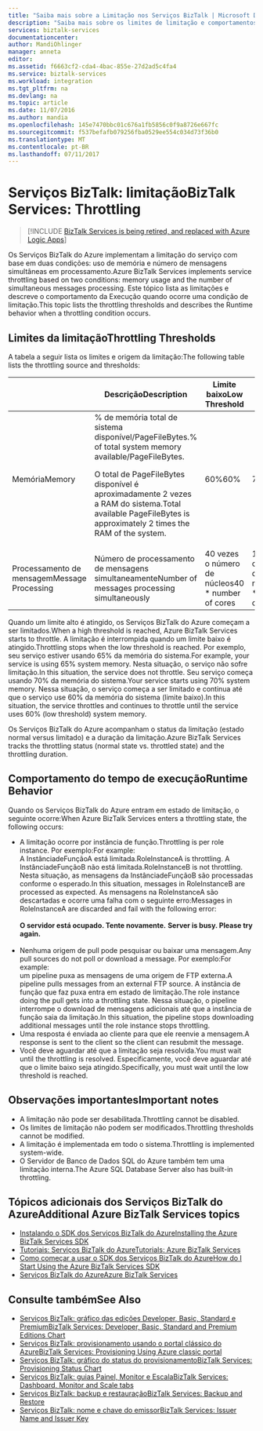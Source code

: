 ```yaml
---
title: "Saiba mais sobre a Limitação nos Serviços BizTalk | Microsoft Docs"
description: "Saiba mais sobre os limites de limitação e comportamentos de tempo de execução resultantes para os serviços BizTalk. A limitação é baseada no uso de memória e número de mensagens. MABS, WABS"
services: biztalk-services
documentationcenter: 
author: MandiOhlinger
manager: anneta
editor: 
ms.assetid: f6663cf2-cda4-4bac-855e-27d2ad5c4fa4
ms.service: biztalk-services
ms.workload: integration
ms.tgt_pltfrm: na
ms.devlang: na
ms.topic: article
ms.date: 11/07/2016
ms.author: mandia
ms.openlocfilehash: 145e7470bbc01c676a1fb5856c0f9a8726e667fc
ms.sourcegitcommit: f537befafb079256fba0529ee554c034d73f36b0
ms.translationtype: MT
ms.contentlocale: pt-BR
ms.lasthandoff: 07/11/2017
---
```

# <a name="biztalk-services-throttling"></a><span data-ttu-id="f4a6b-105">Serviços BizTalk: limitação</span><span class="sxs-lookup"><span data-stu-id="f4a6b-105">BizTalk Services: Throttling</span></span>

> [!INCLUDE [BizTalk Services is being retired, and replaced with Azure Logic Apps](../../includes/biztalk-services-retirement.md)]

<span data-ttu-id="f4a6b-106">Os Serviços BizTalk do Azure implementam a limitação do serviço com base em duas condições: uso de memória e número de mensagens simultâneas em processamento.</span><span class="sxs-lookup"><span data-stu-id="f4a6b-106">Azure BizTalk Services implements service throttling based on two conditions: memory usage and the number of simultaneous messages processing.</span></span> <span data-ttu-id="f4a6b-107">Este tópico lista as limitações e descreve o comportamento da Execução quando ocorre uma condição de limitação.</span><span class="sxs-lookup"><span data-stu-id="f4a6b-107">This topic lists the throttling thresholds and describes the Runtime behavior when a throttling condition occurs.</span></span>

## <a name="throttling-thresholds"></a><span data-ttu-id="f4a6b-108">Limites da limitação</span><span class="sxs-lookup"><span data-stu-id="f4a6b-108">Throttling Thresholds</span></span>
<span data-ttu-id="f4a6b-109">A tabela a seguir lista os limites e origem da limitação:</span><span class="sxs-lookup"><span data-stu-id="f4a6b-109">The following table lists the throttling source and thresholds:</span></span>

|  | <span data-ttu-id="f4a6b-110">Descrição</span><span class="sxs-lookup"><span data-stu-id="f4a6b-110">Description</span></span> | <span data-ttu-id="f4a6b-111">Limite baixo</span><span class="sxs-lookup"><span data-stu-id="f4a6b-111">Low Threshold</span></span> | <span data-ttu-id="f4a6b-112">Limite alto</span><span class="sxs-lookup"><span data-stu-id="f4a6b-112">High Threshold</span></span> |
| --- | --- | --- | --- |
| <span data-ttu-id="f4a6b-113">Memória</span><span class="sxs-lookup"><span data-stu-id="f4a6b-113">Memory</span></span> |<span data-ttu-id="f4a6b-114">% de memória total de sistema disponível/PageFileBytes.</span><span class="sxs-lookup"><span data-stu-id="f4a6b-114">% of total system memory available/PageFileBytes.</span></span> <p><p><span data-ttu-id="f4a6b-115">O total de PageFileBytes disponível é aproximadamente 2 vezes a RAM do sistema.</span><span class="sxs-lookup"><span data-stu-id="f4a6b-115">Total available PageFileBytes is approximately 2 times the RAM of the system.</span></span> |<span data-ttu-id="f4a6b-116">60%</span><span class="sxs-lookup"><span data-stu-id="f4a6b-116">60%</span></span> |<span data-ttu-id="f4a6b-117">70%</span><span class="sxs-lookup"><span data-stu-id="f4a6b-117">70%</span></span> |
| <span data-ttu-id="f4a6b-118">Processamento de mensagem</span><span class="sxs-lookup"><span data-stu-id="f4a6b-118">Message Processing</span></span> |<span data-ttu-id="f4a6b-119">Número de processamento de mensagens simultaneamente</span><span class="sxs-lookup"><span data-stu-id="f4a6b-119">Number of messages processing simultaneously</span></span> |<span data-ttu-id="f4a6b-120">40 vezes o número de núcleos</span><span class="sxs-lookup"><span data-stu-id="f4a6b-120">40 * number of cores</span></span> |<span data-ttu-id="f4a6b-121">100 vezes o número de núcleos</span><span class="sxs-lookup"><span data-stu-id="f4a6b-121">100 * number of cores</span></span> |

<span data-ttu-id="f4a6b-122">Quando um limite alto é atingido, os Serviços BizTalk do Azure começam a ser limitados.</span><span class="sxs-lookup"><span data-stu-id="f4a6b-122">When a high threshold is reached, Azure BizTalk Services starts to throttle.</span></span> <span data-ttu-id="f4a6b-123">A limitação é interrompida quando um limite baixo é atingido.</span><span class="sxs-lookup"><span data-stu-id="f4a6b-123">Throttling stops when the low threshold is reached.</span></span> <span data-ttu-id="f4a6b-124">Por exemplo, seu serviço estiver usando 65% da memória do sistema.</span><span class="sxs-lookup"><span data-stu-id="f4a6b-124">For example, your service is using 65% system memory.</span></span> <span data-ttu-id="f4a6b-125">Nesta situação, o serviço não sofre limitação.</span><span class="sxs-lookup"><span data-stu-id="f4a6b-125">In this situation, the service does not throttle.</span></span> <span data-ttu-id="f4a6b-126">Seu serviço começa usando 70% da memória do sistema.</span><span class="sxs-lookup"><span data-stu-id="f4a6b-126">Your service starts using 70% system memory.</span></span> <span data-ttu-id="f4a6b-127">Nessa situação, o serviço começa a ser limitado e continua até que o serviço use 60% da memória do sistema (limite baixo).</span><span class="sxs-lookup"><span data-stu-id="f4a6b-127">In this situation, the service throttles and continues to throttle until the service uses 60% (low threshold) system memory.</span></span>

<span data-ttu-id="f4a6b-128">Os Serviços BizTalk do Azure acompanham o status da limitação (estado normal versus limitado) e a duração da limitação.</span><span class="sxs-lookup"><span data-stu-id="f4a6b-128">Azure BizTalk Services tracks the throttling status (normal state vs. throttled state) and the throttling duration.</span></span>

## <a name="runtime-behavior"></a><span data-ttu-id="f4a6b-129">Comportamento do tempo de execução</span><span class="sxs-lookup"><span data-stu-id="f4a6b-129">Runtime Behavior</span></span>
<span data-ttu-id="f4a6b-130">Quando os Serviços BizTalk do Azure entram em estado de limitação, o seguinte ocorre:</span><span class="sxs-lookup"><span data-stu-id="f4a6b-130">When Azure BizTalk Services enters a throttling state, the following occurs:</span></span>

* <span data-ttu-id="f4a6b-131">A limitação ocorre por instância de função.</span><span class="sxs-lookup"><span data-stu-id="f4a6b-131">Throttling is per role instance.</span></span> <span data-ttu-id="f4a6b-132">Por exemplo:</span><span class="sxs-lookup"><span data-stu-id="f4a6b-132">For example:</span></span><br/>
  <span data-ttu-id="f4a6b-133">A InstânciadeFunçãoA está limitada.</span><span class="sxs-lookup"><span data-stu-id="f4a6b-133">RoleInstanceA is throttling.</span></span> <span data-ttu-id="f4a6b-134">A InstânciadeFunçãoB não está limitada.</span><span class="sxs-lookup"><span data-stu-id="f4a6b-134">RoleInstanceB is not throttling.</span></span> <span data-ttu-id="f4a6b-135">Nesta situação, as mensagens da InstânciadeFunçãoB são processadas conforme o esperado.</span><span class="sxs-lookup"><span data-stu-id="f4a6b-135">In this situation, messages in RoleInstanceB are processed as expected.</span></span> <span data-ttu-id="f4a6b-136">As mensagens na RoleInstanceA são descartadas e ocorre uma falha com o seguinte erro:</span><span class="sxs-lookup"><span data-stu-id="f4a6b-136">Messages in RoleInstanceA are discarded and fail with the following error:</span></span><br/><br/><span data-ttu-id="f4a6b-137">
  **O servidor está ocupado. Tente novamente.**</span><span class="sxs-lookup"><span data-stu-id="f4a6b-137">
**Server is busy. Please try again.**</span></span><br/><br/>
* <span data-ttu-id="f4a6b-138">Nenhuma origem de pull pode pesquisar ou baixar uma mensagem.</span><span class="sxs-lookup"><span data-stu-id="f4a6b-138">Any pull sources do not poll or download a message.</span></span> <span data-ttu-id="f4a6b-139">Por exemplo:</span><span class="sxs-lookup"><span data-stu-id="f4a6b-139">For example:</span></span><br/>
  <span data-ttu-id="f4a6b-140">um pipeline puxa as mensagens de uma origem de FTP externa.</span><span class="sxs-lookup"><span data-stu-id="f4a6b-140">A pipeline pulls messages from an external FTP source.</span></span> <span data-ttu-id="f4a6b-141">A instância de função que faz puxa entra em estado de limitação.</span><span class="sxs-lookup"><span data-stu-id="f4a6b-141">The role instance doing the pull gets into a throttling state.</span></span> <span data-ttu-id="f4a6b-142">Nessa situação, o pipeline interrompe o download de mensagens adicionais até que a instância de função saia da limitação.</span><span class="sxs-lookup"><span data-stu-id="f4a6b-142">In this situation, the pipeline stops downloading additional messages until the role instance stops throttling.</span></span>
* <span data-ttu-id="f4a6b-143">Uma resposta é enviada ao cliente para que ele reenvie a mensagem.</span><span class="sxs-lookup"><span data-stu-id="f4a6b-143">A response is sent to the client so the client can resubmit the message.</span></span>
* <span data-ttu-id="f4a6b-144">Você deve aguardar até que a limitação seja resolvida.</span><span class="sxs-lookup"><span data-stu-id="f4a6b-144">You must wait until the throttling is resolved.</span></span> <span data-ttu-id="f4a6b-145">Especificamente, você deve aguardar até que o limite baixo seja atingido.</span><span class="sxs-lookup"><span data-stu-id="f4a6b-145">Specifically, you must wait until the low threshold is reached.</span></span>

## <a name="important-notes"></a><span data-ttu-id="f4a6b-146">Observações importantes</span><span class="sxs-lookup"><span data-stu-id="f4a6b-146">Important notes</span></span>
* <span data-ttu-id="f4a6b-147">A limitação não pode ser desabilitada.</span><span class="sxs-lookup"><span data-stu-id="f4a6b-147">Throttling cannot be disabled.</span></span>
* <span data-ttu-id="f4a6b-148">Os limites de limitação não podem ser modificados.</span><span class="sxs-lookup"><span data-stu-id="f4a6b-148">Throttling thresholds cannot be modified.</span></span>
* <span data-ttu-id="f4a6b-149">A limitação é implementada em todo o sistema.</span><span class="sxs-lookup"><span data-stu-id="f4a6b-149">Throttling is implemented system-wide.</span></span>
* <span data-ttu-id="f4a6b-150">O Servidor de Banco de Dados SQL do Azure também tem uma limitação interna.</span><span class="sxs-lookup"><span data-stu-id="f4a6b-150">The Azure SQL Database Server also has built-in throttling.</span></span>

## <a name="additional-azure-biztalk-services-topics"></a><span data-ttu-id="f4a6b-151">Tópicos adicionais dos Serviços BizTalk do Azure</span><span class="sxs-lookup"><span data-stu-id="f4a6b-151">Additional Azure BizTalk Services topics</span></span>
* [<span data-ttu-id="f4a6b-152">Instalando o SDK dos Serviços BizTalk do Azure</span><span class="sxs-lookup"><span data-stu-id="f4a6b-152">Installing the Azure BizTalk Services SDK</span></span>](http://go.microsoft.com/fwlink/p/?LinkID=241589)<br/>
* [<span data-ttu-id="f4a6b-153">Tutoriais: Serviços BizTalk do Azure</span><span class="sxs-lookup"><span data-stu-id="f4a6b-153">Tutorials: Azure BizTalk Services</span></span>](http://go.microsoft.com/fwlink/p/?LinkID=236944)<br/>
* [<span data-ttu-id="f4a6b-154">Como começar a usar o SDK dos Serviços BizTalk do Azure</span><span class="sxs-lookup"><span data-stu-id="f4a6b-154">How do I Start Using the Azure BizTalk Services SDK</span></span>](http://go.microsoft.com/fwlink/p/?LinkID=302335)<br/>
* [<span data-ttu-id="f4a6b-155">Serviços BizTalk do Azure</span><span class="sxs-lookup"><span data-stu-id="f4a6b-155">Azure BizTalk Services</span></span>](http://go.microsoft.com/fwlink/p/?LinkID=303664)<br/>

## <a name="see-also"></a><span data-ttu-id="f4a6b-156">Consulte também</span><span class="sxs-lookup"><span data-stu-id="f4a6b-156">See Also</span></span>
* [<span data-ttu-id="f4a6b-157">Serviços BizTalk: gráfico das edições Developer, Basic, Standard e Premium</span><span class="sxs-lookup"><span data-stu-id="f4a6b-157">BizTalk Services: Developer, Basic, Standard and Premium Editions Chart</span></span>](http://go.microsoft.com/fwlink/p/?LinkID=302279)<br/>
* [<span data-ttu-id="f4a6b-158">Serviços BizTalk: provisionamento usando o portal clássico do Azure</span><span class="sxs-lookup"><span data-stu-id="f4a6b-158">BizTalk Services: Provisioning Using Azure classic portal</span></span>](http://go.microsoft.com/fwlink/p/?LinkID=302280)<br/>
* [<span data-ttu-id="f4a6b-159">Serviços BizTalk: gráfico do status do provisionamento</span><span class="sxs-lookup"><span data-stu-id="f4a6b-159">BizTalk Services: Provisioning Status Chart</span></span>](http://go.microsoft.com/fwlink/p/?LinkID=329870)<br/>
* [<span data-ttu-id="f4a6b-160">Serviços BizTalk: guias Painel, Monitor e Escala</span><span class="sxs-lookup"><span data-stu-id="f4a6b-160">BizTalk Services: Dashboard, Monitor and Scale tabs</span></span>](http://go.microsoft.com/fwlink/p/?LinkID=302281)<br/>
* [<span data-ttu-id="f4a6b-161">Serviços BizTalk: backup e restauração</span><span class="sxs-lookup"><span data-stu-id="f4a6b-161">BizTalk Services: Backup and Restore</span></span>](http://go.microsoft.com/fwlink/p/?LinkID=329873)<br/>
* [<span data-ttu-id="f4a6b-162">Serviços BizTalk: nome e chave do emissor</span><span class="sxs-lookup"><span data-stu-id="f4a6b-162">BizTalk Services: Issuer Name and Issuer Key</span></span>](http://go.microsoft.com/fwlink/p/?LinkID=303941)<br/>

